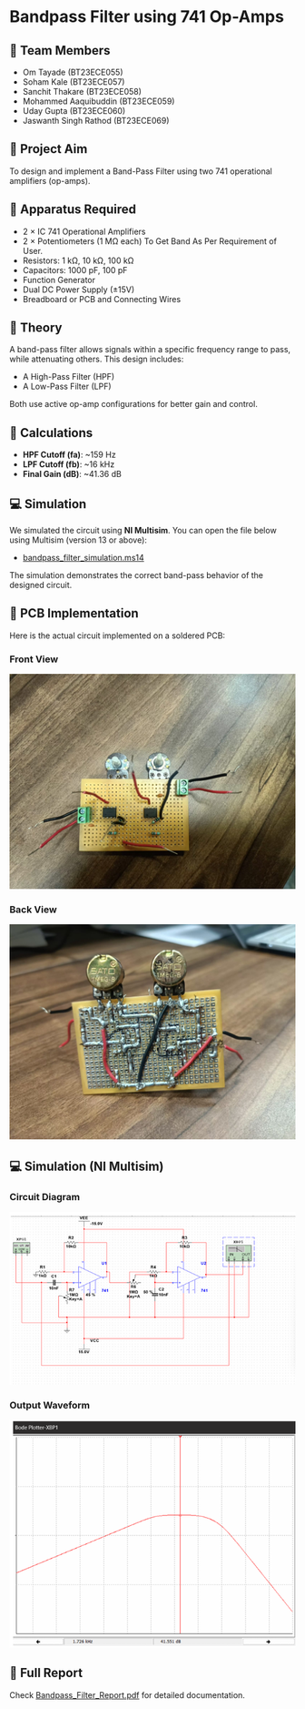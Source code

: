 # Bandpass Filter using 741 Op-Amps

## 👥 Team Members
- Om Tayade (BT23ECE055)
- Soham Kale (BT23ECE057)
- Sanchit Thakare (BT23ECE058)
- Mohammed Aaquibuddin (BT23ECE059)
- Uday Gupta (BT23ECE060)
- Jaswanth Singh Rathod (BT23ECE069)


## 📌 Project Aim
To design and implement a Band-Pass Filter using two 741 operational amplifiers (op-amps).

## 🧪 Apparatus Required
- 2 × IC 741 Operational Amplifiers
- 2 × Potentiometers (1 MΩ each) To Get Band As Per Requirement of User.
- Resistors: 1 kΩ, 10 kΩ, 100 kΩ
- Capacitors: 1000 pF, 100 pF
- Function Generator
- Dual DC Power Supply (±15V)
- Breadboard or PCB and Connecting Wires

## 🧠 Theory
A band-pass filter allows signals within a specific frequency range to pass, while attenuating others. This design includes:
- A High-Pass Filter (HPF)
- A Low-Pass Filter (LPF)

Both use active op-amp configurations for better gain and control.

## 🧮 Calculations
- **HPF Cutoff (fa)**: ~159 Hz
- **LPF Cutoff (fb)**: ~16 kHz
- **Final Gain (dB)**: ~41.36 dB

## 💻 Simulation

We simulated the circuit using **NI Multisim**. You can open the file below using Multisim (version 13 or above):

- [bandpass_filter_simulation.ms14](bandpass_filter_simulation.ms14)

The simulation demonstrates the correct band-pass behavior of the designed circuit.


## 🔧 PCB Implementation
Here is the actual circuit implemented on a soldered PCB:

### Front View
![Front View of PCB](pcb_front_view.jpg)

### Back View
![Back View of PCB](pcb_back_view.jpg)


## 💻 Simulation (NI Multisim)

### Circuit Diagram
![Simulation Circuit](simulation_circuit.png)

### Output Waveform
![Simulation Output](simulation_output.png)


## 📄 Full Report
Check [Bandpass_Filter_Report.pdf](Bandpass_Filter_Report.pdf) for detailed documentation.
